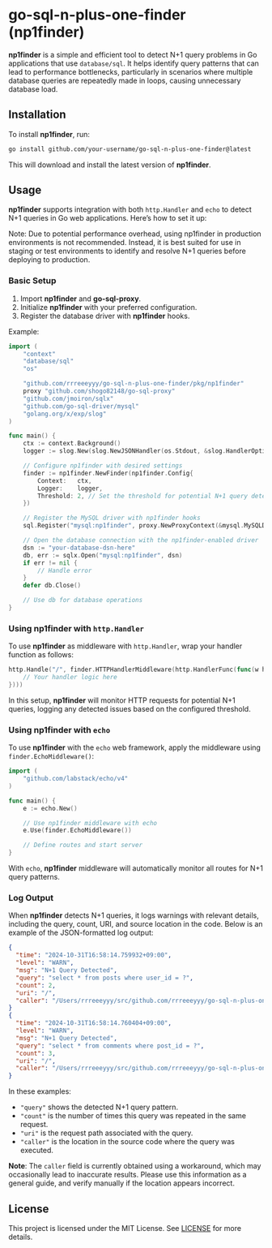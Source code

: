 # go-sql-n-plus-one-finder (np1finder)

**np1finder** is a simple and efficient tool to detect N+1 query problems in Go applications that use `database/sql`. It helps identify query patterns that can lead to performance bottlenecks, particularly in scenarios where multiple database queries are repeatedly made in loops, causing unnecessary database load.

## Installation

To install **np1finder**, run:

```bash
go install github.com/your-username/go-sql-n-plus-one-finder@latest
```

This will download and install the latest version of **np1finder**.

## Usage

**np1finder** supports integration with both `http.Handler` and `echo` to detect N+1 queries in Go web applications. Here’s how to set it up:

Note: Due to potential performance overhead, using np1finder in production environments is not recommended. Instead, it is best suited for use in staging or test environments to identify and resolve N+1 queries before deploying to production.

### Basic Setup

1. Import **np1finder** and **go-sql-proxy**.
2. Initialize **np1finder** with your preferred configuration.
3. Register the database driver with **np1finder** hooks.

Example:

```go
import (
	"context"
	"database/sql"
	"os"

	"github.com/rrreeeyyy/go-sql-n-plus-one-finder/pkg/np1finder"
	proxy "github.com/shogo82148/go-sql-proxy"
	"github.com/jmoiron/sqlx"
	"github.com/go-sql-driver/mysql"
	"golang.org/x/exp/slog"
)

func main() {
	ctx := context.Background()
	logger := slog.New(slog.NewJSONHandler(os.Stdout, &slog.HandlerOptions{})) // JSON logger setup

	// Configure np1finder with desired settings
	finder := np1finder.NewFinder(np1finder.Config{
		Context:   ctx,
		Logger:    logger,
		Threshold: 2, // Set the threshold for potential N+1 query detection
	})

	// Register the MySQL driver with np1finder hooks
	sql.Register("mysql:np1finder", proxy.NewProxyContext(&mysql.MySQLDriver{}, finder.NewHooksContext()))

	// Open the database connection with the np1finder-enabled driver
	dsn := "your-database-dsn-here"
	db, err := sqlx.Open("mysql:np1finder", dsn)
	if err != nil {
		// Handle error
	}
	defer db.Close()

	// Use db for database operations
}
```

### Using np1finder with `http.Handler`

To use **np1finder** as middleware with `http.Handler`, wrap your handler function as follows:

```go
http.Handle("/", finder.HTTPHandlerMiddleware(http.HandlerFunc(func(w http.ResponseWriter, r *http.Request) {
	// Your handler logic here
})))
```

In this setup, **np1finder** will monitor HTTP requests for potential N+1 queries, logging any detected issues based on the configured threshold.

### Using np1finder with `echo`

To use **np1finder** with the `echo` web framework, apply the middleware using `finder.EchoMiddleware()`:

```go
import (
	"github.com/labstack/echo/v4"
)

func main() {
	e := echo.New()

	// Use np1finder middleware with echo
	e.Use(finder.EchoMiddleware())

	// Define routes and start server
}
```

With `echo`, **np1finder** middleware will automatically monitor all routes for N+1 query patterns.

### Log Output

When **np1finder** detects N+1 queries, it logs warnings with relevant details, including the query, count, URI, and source location in the code. Below is an example of the JSON-formatted log output:

```json
{
  "time": "2024-10-31T16:58:14.759932+09:00",
  "level": "WARN",
  "msg": "N+1 Query Detected",
  "query": "select * from posts where user_id = ?",
  "count": 2,
  "uri": "/",
  "caller": "/Users/rrreeeyyy/src/github.com/rrreeeyyy/go-sql-n-plus-one-finder/example/echo/main.go:68"
}
{
  "time": "2024-10-31T16:58:14.760404+09:00",
  "level": "WARN",
  "msg": "N+1 Query Detected",
  "query": "select * from comments where post_id = ?",
  "count": 3,
  "uri": "/",
  "caller": "/Users/rrreeeyyy/src/github.com/rrreeeyyy/go-sql-n-plus-one-finder/example/echo/main.go:76"
}
```

In these examples:
- `"query"` shows the detected N+1 query pattern.
- `"count"` is the number of times this query was repeated in the same request.
- `"uri"` is the request path associated with the query.
- `"caller"` is the location in the source code where the query was executed.

**Note**: The `caller` field is currently obtained using a workaround, which may occasionally lead to inaccurate results. Please use this information as a general guide, and verify manually if the location appears incorrect.

## License

This project is licensed under the MIT License. See [LICENSE](./LICENSE) for more details.
